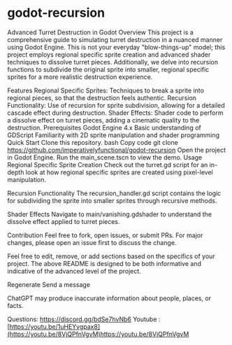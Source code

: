 # godot-recursion
Advanced Turret Destruction in Godot
Overview
This project is a comprehensive guide to simulating turret destruction in a nuanced manner using Godot Engine. This is not your everyday "blow-things-up" model; this project employs regional specific sprite creation and advanced shader techniques to dissolve turret pieces. Additionally, we delve into recursion functions to subdivide the original sprite into smaller, regional specific sprites for a more realistic destruction experience.

Features
Regional Specific Sprites: Techniques to break a sprite into regional pieces, so that the destruction feels authentic.
Recursion Functionality: Use of recursion for sprite subdivision, allowing for a detailed cascade effect during destruction.
Shader Effects: Shader code to perform a dissolve effect on turret pieces, adding a cinematic quality to the destruction.
Prerequisites
Godot Engine 4.x
Basic understanding of GDScript
Familiarity with 2D sprite manipulation and shader programming
Quick Start
Clone this repository.
bash
Copy code
git clone https://github.com/imperativelyfunctional/godot-recursion
Open the project in Godot Engine.
Run the main_scene.tscn to view the demo.
Usage
Regional Specific Sprite Creation
Check out the turret.gd script for an in-depth look at how regional specific sprites are created using pixel-level manipulation.

Recursion Functionality
The recursion_handler.gd script contains the logic for subdividing the sprite into smaller sprites through recursive methods.

Shader Effects
Navigate to main/vanishing.gdshader to understand the dissolve effect applied to turret pieces.

Contribution
Feel free to fork, open issues, or submit PRs. For major changes, please open an issue first to discuss the change.

Feel free to edit, remove, or add sections based on the specifics of your project. The above README is designed to be both informative and indicative of the advanced level of the project.





Regenerate
Send a message

ChatGPT may produce inaccurate information about people, places, or facts.



Questions: https://discord.gg/bdSe7hvNb6
Youtube : [https://youtu.be/1uHEYvgpax8](https://youtu.be/8VjQPfnVgvM)https://youtu.be/8VjQPfnVgvM
